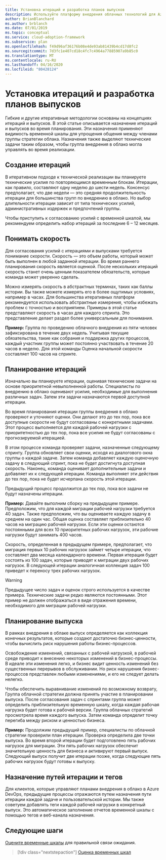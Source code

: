 ```yaml
---
title: Установка итераций и разработка планов выпусков
description: Используйте платформу внедрения облачных технологий для Azure, чтобы узнать, как определить итерации и планы выпуска для упрощения управления реализацией.
author: BrianBlanchard
ms.author: brblanch
ms.date: 07/01/2019
ms.topic: conceptual
ms.service: cloud-adoption-framework
ms.subservice: plan
ms.openlocfilehash: f49d96af36176b08e4de93ab81439b4cd17d8fc2
ms.sourcegitcommit: 7d3fc1e407cd18c4fc7c4964a77885907a9b85c0
ms.translationtype: MT
ms.contentlocale: ru-RU
ms.lasthandoff: 04/16/2020
ms.locfileid: "80428124"
---
```

# <a name="establish-iterations-and-release-plans"></a>Установка итераций и разработка планов выпусков

Гибкие и другие итеративные методологии основаны на концепциях итераций и выпусков. В этой статье описывается назначение итераций и выпусков во время планирования. Эти назначения применяют видимость временной шкалы для упрощения общения между членами группы стратегии облака. Назначения также выделяют технические задачи таким образом, чтобы группа внедрения в облако могла управлять во время реализации.

## <a name="establish-iterations"></a>Создание итераций

В итеративном подходе к технической реализации вы планируете технические усилия по повторяющимся временным блокам. Итерации, как правило, составляют одну неделю до шести недель. Консенсус предполагает, что две недели — это средняя продолжительность итерации для большинства групп по внедрению в облако. Но выбор длительности итерации зависит от типа технических усилий, административных издержек и предпочтений группы.

Чтобы приступить к согласованию усилий с временной шкалой, мы рекомендуем определить набор итераций за последние 6 – 12 месяцев.

## <a name="understand-velocity"></a>Понимать скорость

Для согласования усилий с итерациями и выпусками требуется понимание скорости. Скорость — это объем работы, который может быть выполнен в любой заданной итерации. Во время раннего планирования скорость является оценкой. После нескольких итераций скорость станет очень ценным показателем обязательств, которые команда может уверенно сделать.

Можно измерять скорость в абстрактных терминах, таких как баллы истории. Вы также можете измерять его в более ощутимых условиях, например в часах. Для большинства итеративных платформ рекомендуется использовать абстрактные измерения, чтобы избежать проблем с точностью и восприятием. Примеры в этой статье представляют скорость в часах для каждого спринта. Это представление делает раздел более универсальным для понимания.

**Пример:** Группа по проведению облачного внедрения из пяти человек зафиксирована в течение двух недель. Учитывая текущие обязательства, такие как собрания и поддержка других процессов, каждый участник группы может постоянно участвовать в течение 20 часов в неделю. Для этой команды Оценка начальной скорости составляет 100 часов на спринте.

## <a name="iteration-planning"></a>Планирование итераций

Изначально вы планируете итерации, оценивая технические задачи на основе приоритетной невыполненной работы. Специалисты по внедрению в облако оценивают усилия, необходимые для выполнения различных задач. Затем эти задачи назначаются первой доступной итерации.

Во время планирования итерации группы внедрения в облако проверяют и уточняют оценки. Они делают это до тех пор, пока все доступные скорости не будут согласованы с конкретными задачами. Этот процесс выполняется для каждой рабочей нагрузки с приоритетностью до тех пор, пока все усилия не будут согласованы с прогнозируемой итерацией.

В этом процессе команда проверяет задачи, назначенные следующему спринту. Группа обновляет свои оценки, исходя из диалогового окна группы о каждой задаче. Затем команда добавляет каждую оценочную задачу в следующий спринт, пока не будет достигнута доступная скорость. Наконец, команда оценивает дополнительные задачи и добавляет их к следующей итерации. Команда выполняет эти действия до тех пор, пока не будет исчерпана скорость этой итерации.

Предыдущий процесс продолжится до тех пор, пока все задачи не будут назначены итерации.

**Пример:** Давайте выполним сборку на предыдущем примере. Предположим, что для каждой миграции рабочей нагрузки требуется 40 задач. Также предположим, что вы оцениваете каждую задачу в среднем на один час. Общая оценка составляет приблизительно 40 часов на миграцию рабочей нагрузки. Если эти оценки остаются постоянными для всех 10 приоритетных рабочих нагрузок, эти рабочие нагрузки будут занимать 400 часов.

Скорость, определенная в предыдущем примере, предполагает, что миграция первых 10 рабочих нагрузок займет четыре итерации, что составляет два месяца календарного времени. Первая итерация будет состоять из 100 задач, которые приводят к миграции двух рабочих нагрузок. В следующей итерации аналогичная коллекция задач 100 приведет к переносу трех рабочих нагрузок.

> [!WARNING]
> Предыдущее число задач и оценок строго используется в качестве примера. Технические задачи редко являются постоянными. Этот пример не должен отображаться в виде отражения времени, необходимого для миграции рабочей нагрузки.

## <a name="release-planning"></a>Планирование выпуска

В рамках внедрения в облаке выпуск определяется как коллекция конечных результатов, которые создают достаточно бизнес-ценности, чтобы вычислить риск нарушения работы бизнес-процессов.

Освобождение изменений, связанных с рабочей нагрузкой, в рабочей среде приводит к внесению некоторых изменений в бизнес-процессы. В идеале эти изменения легко, и бизнес видит ценность изменений без существенных перерывов в обслуживании. Но риск нарушения бизнес-процессов представлен любыми изменениями, и его не следует делать нелегко.

Чтобы обеспечить выравнивание изменений по возможному возврату, Группа облачной стратегии должна принять участие в планировании выпуска. После согласования задач с спринтами группа может определить приблизительную временную шкалу, когда каждая рабочая нагрузка будет готова к рабочей версии. Группа облачных стратегий просмотрела время каждого выпуска. Затем команда определит точку перегиба между риском и ценностью бизнеса.

**Пример:** Продолжим предыдущий пример, специалисты по облачной стратегии проверили план итерации. Проверка определила две точки выпуска. Во время второй итерации будет подготовлено пять рабочих нагрузок для миграции. Эти пять рабочих нагрузок обеспечит значительную ценность для бизнеса и активируют первый выпуск. Следующий выпуск получит две итерации позже, когда следующие пять рабочих нагрузок будут готовы к выпуску.

## <a name="assign-iteration-paths-and-tags"></a>Назначение путей итерации и тегов

Для клиентов, которые управляют планами внедрения в облако в Azure DevOps, предыдущие процессы отражаются путем назначения пути итерации каждой задаче и пользовательской истории. Мы также советуем добавлять теги каждой рабочей нагрузки в конкретный выпуск. Это автоматическое заполнение отчетов временной шкалы с помощью тегов и веб-канала назначения.

## <a name="next-steps"></a>Следующие шаги

[Оцените временные шкалы](./timelines.md) для правильной связи ожидания.

> [!div class="nextstepaction"]
> [Оценка временных шкал](./timelines.md)
